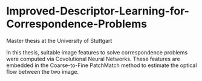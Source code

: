 # Improved-Descriptor-Learning-for-Correspondence-Problems
Master thesis at the University of Stuttgart

In this thesis, suitable image features to solve correspondence problems were computed via Covolutional Neural Networks.
These features are embedded in the Coarse-to-Fine PatchMatch method to estimate the optical flow between the two image.
